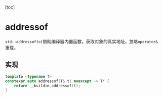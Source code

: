 [toc]

# addressof

`std::addressof(o)`借助编译器内置函数，获取对象的真实地址，忽略`operator&`重载。

## 实现

```cpp
template <typename T>
constexpr auto addressof(T& t) noexcept -> T* {
    return __buildin_addressof(t);
}
```



